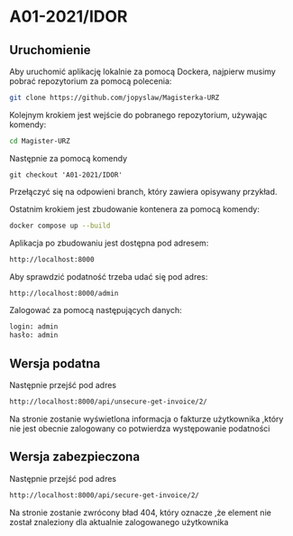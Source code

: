 # A01-2021/IDOR

## Uruchomienie

Aby uruchomić aplikację lokalnie za pomocą Dockera, najpierw musimy pobrać repozytorium za pomocą polecenia:

```bash
git clone https://github.com/jopyslaw/Magisterka-URZ
```
Kolejnym krokiem jest wejście do pobranego repozytorium, używając komendy:

```bash
cd Magister-URZ
```

Następnie za pomocą komendy

```git
git checkout 'A01-2021/IDOR'
```

Przełączyć się na odpowieni branch, który zawiera opisywany przykład.

Ostatnim krokiem jest zbudowanie kontenera za pomocą komendy:

```bash
docker compose up --build
```

Aplikacja po zbudowaniu jest dostępna pod adresem:

```bash
http://localhost:8000
```

Aby sprawdzić podatność trzeba udać się pod adres: 

```bash
http://localhost:8000/admin
```
Zalogować za pomocą następujących danych:

```bash
login: admin
hasło: admin
```

## Wersja podatna

Następnie przejść pod adres 
```bash
http://localhost:8000/api/unsecure-get-invoice/2/
```

Na stronie zostanie wyświetlona informacja o fakturze użytkownika ,który nie jest obecnie zalogowany co potwierdza występowanie podatności

## Wersja zabezpieczona

Następnie przejść pod adres 
```bash
http://localhost:8000/api/secure-get-invoice/2/
```

Na stronie zostanie zwrócony bład 404, który oznacze ,że element nie został znaleziony dla aktualnie zalogowanego użytkownika
